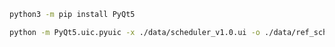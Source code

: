 
```bash
python3 -m pip install PyQt5
```

```bash
python -m PyQt5.uic.pyuic -x ./data/scheduler_v1.0.ui -o ./data/ref_scheduler.py
```